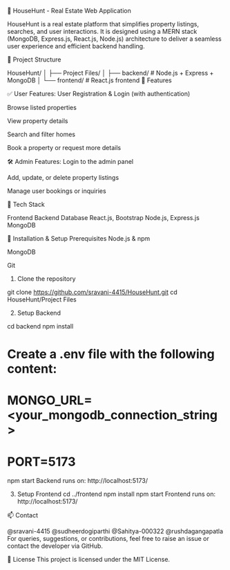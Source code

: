 🏡 HouseHunt - Real Estate Web Application

HouseHunt is a real estate platform that simplifies property listings, searches, and user interactions. It is designed using a MERN stack (MongoDB, Express.js, React.js, Node.js) architecture to deliver a seamless user experience and efficient backend handling.

📁 Project Structure

HouseHunt/
│
├── Project Files/
│   ├── backend/       # Node.js + Express + MongoDB
│   └── frontend/      # React.js frontend
🚀 Features

✅ User Features:
User Registration & Login (with authentication)

Browse listed properties

View property details

Search and filter homes

Book a property or request more details

🛠 Admin Features:
Login to the admin panel

Add, update, or delete property listings

Manage user bookings or inquiries

🧰 Tech Stack

Frontend	Backend	Database
React.js, Bootstrap	Node.js, Express.js	MongoDB

🔧 Installation & Setup
Prerequisites
Node.js & npm

MongoDB

Git

1. Clone the repository

 git clone https://github.com/sravani-4415/HouseHunt.git
cd HouseHunt/Project Files

2. Setup Backend

cd backend
npm install
# Create a .env file with the following content:
# MONGO_URL=<your_mongodb_connection_string>
# PORT=5173

npm start
Backend runs on: http://localhost:5173/

3. Setup Frontend
cd ../frontend
npm install
npm start
Frontend runs on: http://localhost:5173/

📫 Contact

@sravani-4415
@sudheerdogiparthi
@Sahitya-000322
@rushdagangapatla
For queries, suggestions, or contributions, feel free to raise an issue or contact the developer via GitHub.

📄 License
This project is licensed under the MIT License.
